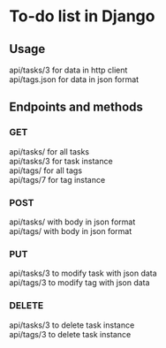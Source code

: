 # To-do list in Django

## Usage

api/tasks/3 for data in http client <br>
api/tags.json for data in json format

## Endpoints and methods

### GET

api/tasks/ for all tasks <br>
api/tasks/3 for task instance <br>
api/tags/ for all tags <br>
api/tags/7 for tag instance

### POST

api/tasks/ with body in json format <br>
api/tags/ with body in json format

### PUT

api/tasks/3 to modify task with json data <br>
api/tags/3 to modify tag with json data

### DELETE

api/tasks/3 to delete task instance <br>
api/tags/3 to delete task instance
